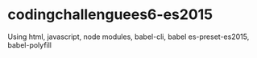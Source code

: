 # codingchallenguees6-es2015
Using html, javascript, node modules, babel-cli, babel es-preset-es2015, babel-polyfill
